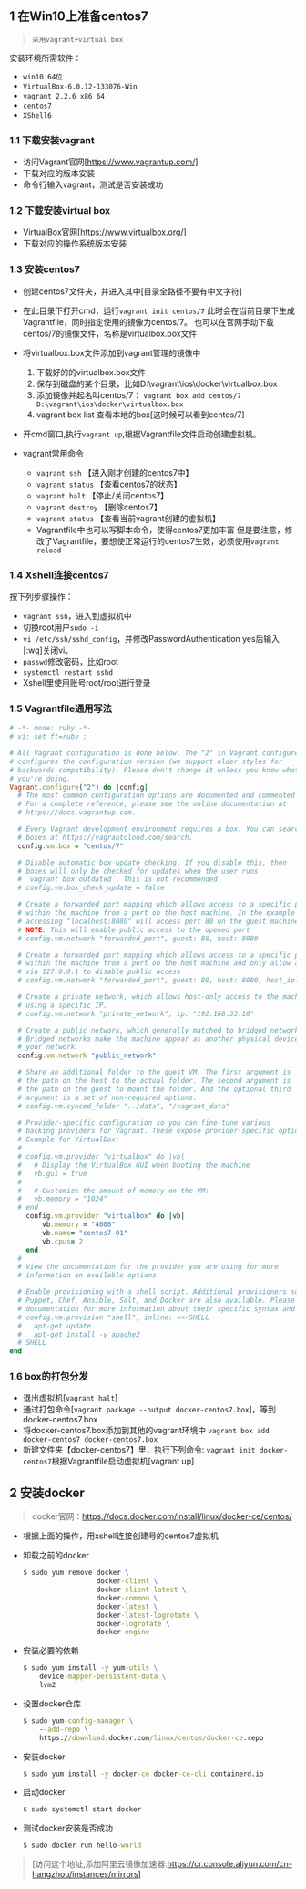 ## 1 在Win10上准备centos7

> `采用vagrant+virtual box`

安装环境所需软件：

- `win10 64位`
- `VirtualBox-6.0.12-133076-Win`
- `vagrant_2.2.6_x86_64`
- `centos7`
- `XShell6`

### 1.1 下载安装vagrant

- 访问Vagrant官网[https://www.vagrantup.com/]
- 下载对应的版本安装
- 命令行输入vagrant，测试是否安装成功

### 1.2 下载安装virtual box

- VirtualBox官网[https://www.virtualbox.org/]
- 下载对应的操作系统版本安装

### 1.3 安装centos7

- 创建centos7文件夹，并进入其中[目录全路径不要有中文字符]
- 在此目录下打开cmd，运行`vagrant init centos/7`
     此时会在当前目录下生成Vagrantfile，同时指定使用的镜像为centos/7。
     也可以在官网手动下载centos/7的镜像文件，名称是virtualbox.box文件
- 将virtualbox.box文件添加到vagrant管理的镜像中
  1. 下载好的的virtualbox.box文件
  2. 保存到磁盘的某个目录，比如D:\vagrant\ios\docker\virtualbox.box
  3. 添加镜像并起名叫centos/7：
     `vagrant box add centos/7 D:\vagrant\ios\docker\virtualbox.box`
  4. vagrant box list  查看本地的box[这时候可以看到centos/7]

-  开cmd窗口,执行`vagrant up`,根据Vagrantfile文件启动创建虚拟机。
- vagrant常用命令
  - `vagrant ssh`         【进入刚才创建的centos7中】
  - `vagrant status`     【查看centos7的状态】
  - `vagrant halt`          【停止/关闭centos7】
  - `vagrant destroy`   【删除centos7】
  - `vagrant status`      【查看当前vagrant创建的虚拟机】
  - Vagrantfile中也可以写脚本命令，使得centos7更加丰富
     但是要注意，修改了Vagrantfile，要想使正常运行的centos7生效，必须使用`vagrant reload`

### 1.4 Xshell连接centos7

按下列步骤操作：
- `vagrant ssh`，进入到虚拟机中
- 切换root用户`sudo -i`
- `vi /etc/ssh/sshd_config`，并修改PasswordAuthentication yes后输入[:wq]关闭vi。
- `passwd`修改密码，比如root
- `systemctl restart sshd`
- Xshell里使用账号root/root进行登录

### 1.5 Vagrantfile通用写法

```ruby
# -*- mode: ruby -*-
# vi: set ft=ruby :

# All Vagrant configuration is done below. The "2" in Vagrant.configure
# configures the configuration version (we support older styles for
# backwards compatibility). Please don't change it unless you know what
# you're doing.
Vagrant.configure("2") do |config|
  # The most common configuration options are documented and commented below.
  # For a complete reference, please see the online documentation at
  # https://docs.vagrantup.com.

  # Every Vagrant development environment requires a box. You can search for
  # boxes at https://vagrantcloud.com/search.
  config.vm.box = "centos/7"

  # Disable automatic box update checking. If you disable this, then
  # boxes will only be checked for updates when the user runs
  # `vagrant box outdated`. This is not recommended.
  # config.vm.box_check_update = false

  # Create a forwarded port mapping which allows access to a specific port
  # within the machine from a port on the host machine. In the example below,
  # accessing "localhost:8080" will access port 80 on the guest machine.
  # NOTE: This will enable public access to the opened port
  # config.vm.network "forwarded_port", guest: 80, host: 8080

  # Create a forwarded port mapping which allows access to a specific port
  # within the machine from a port on the host machine and only allow access
  # via 127.0.0.1 to disable public access
  # config.vm.network "forwarded_port", guest: 80, host: 8080, host_ip: "127.0.0.1"

  # Create a private network, which allows host-only access to the machine
  # using a specific IP.
  # config.vm.network "private_network", ip: "192.168.33.10"

  # Create a public network, which generally matched to bridged network.
  # Bridged networks make the machine appear as another physical device on
  # your network.
  config.vm.network "public_network"

  # Share an additional folder to the guest VM. The first argument is
  # the path on the host to the actual folder. The second argument is
  # the path on the guest to mount the folder. And the optional third
  # argument is a set of non-required options.
  # config.vm.synced_folder "../data", "/vagrant_data"

  # Provider-specific configuration so you can fine-tune various
  # backing providers for Vagrant. These expose provider-specific options.
  # Example for VirtualBox:
  #
  # config.vm.provider "virtualbox" do |vb|
  #   # Display the VirtualBox GUI when booting the machine
  #   vb.gui = true
  #
  #   # Customize the amount of memory on the VM:
  #   vb.memory = "1024"
  # end
    config.vm.provider "virtualbox" do |vb|
        vb.memory = "4000"
        vb.name= "centos7-01"
        vb.cpus= 2
    end
  #
  # View the documentation for the provider you are using for more
  # information on available options.

  # Enable provisioning with a shell script. Additional provisioners such as
  # Puppet, Chef, Ansible, Salt, and Docker are also available. Please see the
  # documentation for more information about their specific syntax and use.
  # config.vm.provision "shell", inline: <<-SHELL
  #   apt-get update
  #   apt-get install -y apache2
  # SHELL
end
```

### 1.6 box的打包分发

- 退出虚拟机[`vagrant halt`]
- 通过打包命令[`vagrant package --output docker-centos7.box`]，等到docker-centos7.box
- 将docker-centos7.box添加到其他的vagrant环境中
  	`vagrant box add docker-centos7 docker-centos7.box`
- 新建文件夹【docker-centos7】里，执行下列命令:
  	`vagrant init docker-centos7`根据Vagrantfile启动虚拟机[vagrant up]

## 2 安装docker

> docker官网：https://docs.docker.com/install/linux/docker-ce/centos/

- 根据上面的操作，用xshell连接创建号的centos7虚拟机


- 卸载之前的docker

  ```cmd
  $ sudo yum remove docker \
                    docker-client \
                    docker-client-latest \
                    docker-common \
                    docker-latest \
                    docker-latest-logrotate \
                    docker-logrotate \
                    docker-engine
  ```

- 安装必要的依赖

  ````cmd
  $ sudo yum install -y yum-utils \
      device-mapper-persistent-data \
      lvm2
  ````

- 设置docker仓库

  ````cmd
  $ sudo yum-config-manager \
      --add-repo \
      https://download.docker.com/linux/centos/docker-ce.repo
  ````

- 安装docker

  ```cmd
  $ sudo yum install -y docker-ce docker-ce-cli containerd.io
  ```

- 启动docker

  ````cmd
  $ sudo systemctl start docker
  ````

- 测试docker安装是否成功

  ````cmd
  $ sudo docker run hello-world
  ````

>  [访问这个地址,添加阿里云镜像加速器:https://cr.console.aliyun.com/cn-hangzhou/instances/mirrors]

